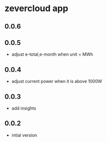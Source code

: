 # zevercloud app

## 0.0.6

## 0.0.5

- adjust e-total,e-month when unit = MWh

## 0.0.4

- adjust current power when it is above 1000W

## 0.0.3

- add insights

## 0.0.2

- intial version